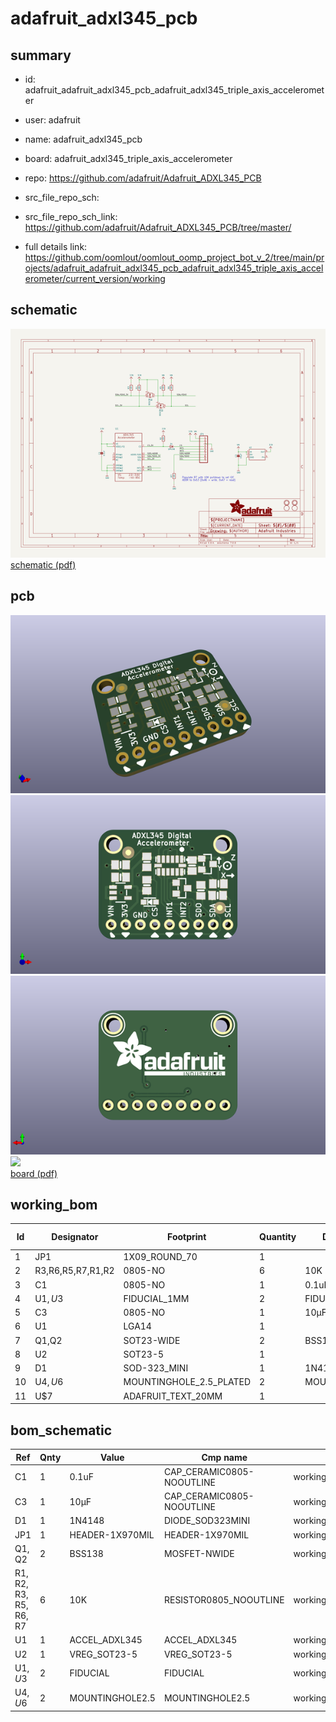 # adafruit_adxl345_pcb
 
## summary 
* id: adafruit_adafruit_adxl345_pcb_adafruit_adxl345_triple_axis_accelerometer
* user: adafruit
* name: adafruit_adxl345_pcb
* board: adafruit_adxl345_triple_axis_accelerometer
* repo: https://github.com/adafruit/Adafruit_ADXL345_PCB



* src_file_repo_sch: 
* src_file_repo_sch_link: https://github.com/adafruit/Adafruit_ADXL345_PCB/tree/master/
* full details link: https://github.com/oomlout/oomlout_oomp_project_bot_v_2/tree/main/projects/adafruit_adafruit_adxl345_pcb_adafruit_adxl345_triple_axis_accelerometer/current_version/working  

## schematic  
![](working_schematic_600.png)  
[schematic (pdf)](working_schematic.pdf)  

## pcb  
![](working_3d_600.png) 
![](working_3d_front_600.png)  
![](working_3d_back_600.png)  
![](working_600.png)  
[board (pdf)](working.pdf)  

## working_bom
| Id | Designator | Footprint | Quantity | Designation | Supplier and ref |  | None | 
| --- | --- | --- | --- | --- | --- | --- | --- | 
| 1 | JP1 | 1X09_ROUND_70 | 1 |  |  |  | [''] | 
| 2 | R3,R6,R5,R7,R1,R2 | 0805-NO | 6 | 10K |  |  | [''] | 
| 3 | C1 | 0805-NO | 1 | 0.1uF |  |  | [''] | 
| 4 | U$1,U$3 | FIDUCIAL_1MM | 2 | FIDUCIAL |  |  | [''] | 
| 5 | C3 | 0805-NO | 1 | 10µF |  |  | [''] | 
| 6 | U1 | LGA14 | 1 |  |  |  | [''] | 
| 7 | Q1,Q2 | SOT23-WIDE | 2 | BSS138 |  |  | [''] | 
| 8 | U2 | SOT23-5 | 1 |  |  |  | [''] | 
| 9 | D1 | SOD-323_MINI | 1 | 1N4148 |  |  | [''] | 
| 10 | U$4,U$6 | MOUNTINGHOLE_2.5_PLATED | 2 | MOUNTINGHOLE2.5 |  |  | [''] | 
| 11 | U$7 | ADAFRUIT_TEXT_20MM | 1 |  |  |  | [''] | 


## bom_schematic
| Ref | Qnty | Value | Cmp name | Footprint | Description | Vendor | DNP | 
| --- | --- | --- | --- | --- | --- | --- | --- | 
| C1 | 1 | 0.1uF | CAP_CERAMIC0805-NOOUTLINE | working:0805-NO |  |  |  | 
| C3 | 1 | 10µF | CAP_CERAMIC0805-NOOUTLINE | working:0805-NO |  |  |  | 
| D1 | 1 | 1N4148 | DIODE_SOD323MINI | working:SOD-323_MINI |  |  |  | 
| JP1 | 1 | HEADER-1X970MIL | HEADER-1X970MIL | working:1X09_ROUND_70 |  |  |  | 
| Q1, Q2 | 2 | BSS138 | MOSFET-NWIDE | working:SOT23-WIDE |  |  |  | 
| R1, R2, R3, R5, R6, R7 | 6 | 10K | RESISTOR0805_NOOUTLINE | working:0805-NO |  |  |  | 
| U1 | 1 | ACCEL_ADXL345 | ACCEL_ADXL345 | working:LGA14 |  |  |  | 
| U2 | 1 | VREG_SOT23-5 | VREG_SOT23-5 | working:SOT23-5 |  |  |  | 
| U$1, U$3 | 2 | FIDUCIAL | FIDUCIAL | working:FIDUCIAL_1MM |  |  |  | 
| U$4, U$6 | 2 | MOUNTINGHOLE2.5 | MOUNTINGHOLE2.5 | working:MOUNTINGHOLE_2.5_PLATED |  |  |  | 




